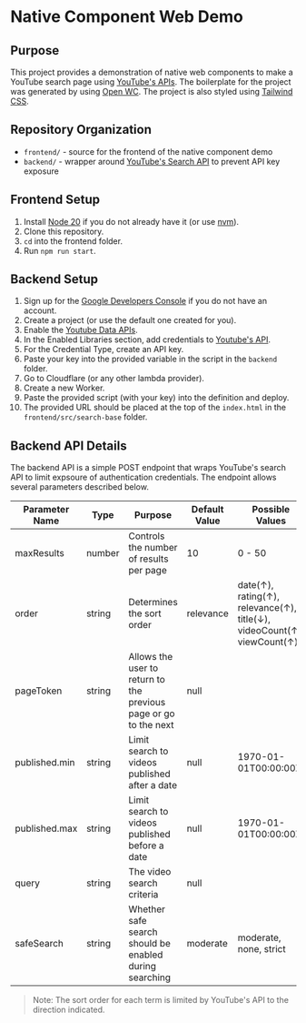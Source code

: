 # Native Component Web Demo

## Purpose

This project provides a demonstration of native web components to make
a YouTube search page using [YouTube's APIs](https://developers.google.com/youtube/v3/docs/).
The boilerplate for the project was generated by using [Open WC](https://open-wc.org/).
The project is also styled using [Tailwind CSS](https://tailwindcss.com/).

## Repository Organization

* `frontend/` - source for the frontend of the native component demo
* `backend/` - wrapper around [YouTube's Search API](https://developers.google.com/youtube/v3/docs/search/) to prevent API key exposure

## Frontend Setup

1. Install [Node 20](https://nodejs.org/en) if you do not already have it (or use [nvm](https://github.com/nvm-sh/nvm)).
1. Clone this repository.
1. `cd` into the frontend folder.
1. Run `npm run start`.

## Backend Setup

1. Sign up for the [Google Developers Console](https://console.developers.google.com/) if you do not have an account.
1. Create a project (or use the default one created for you).
1. Enable the [Youtube Data APIs](https://console.cloud.google.com/apis/library/youtube.googleapis.com).
1. In the Enabled Libraries section, add credentials to [Youtube's API](https://console.cloud.google.com/apis/api/youtube.googleapis.com/metrics).
1. For the Credential Type, create an API key.
1. Paste your key into the provided variable in the script in the `backend` folder.
1. Go to Cloudflare (or any other lambda provider).
1. Create a new Worker.
1. Paste the provided script (with your key) into the definition and deploy.
1. The provided URL should be placed at the top of the `index.html` in the `frontend/src/search-base` folder.

## Backend API Details

The backend API is a simple POST endpoint that wraps YouTube's search API to limit expsoure of
authentication credentials.  The endpoint allows several parameters described below.

| Parameter Name | Type    | Purpose                                                          | Default Value | Possible Values                                                                 |
| -------------- | ------ | ---------------------------------------------------------------- | ------------- | ------------------------------------------------------------------------- |
| maxResults     | number | Controls the number of results per page                          | 10            | 0 - 50                                                                          |
| order          | string | Determines the sort order                                        | relevance     | date(↑), rating(↑), relevance(↑), title(↓), videoCount(↑), viewCount(↑) |
| pageToken      | string | Allows the user to return to the previous page or go to the next | null          |                                                                                 |
| published.min  | string | Limit search to videos published after a date                    | null          | 1970-01-01T00:00:00Z                                                            |
| published.max  | string | Limit search to videos published before a date                   | null          | 1970-01-01T00:00:00Z                                                            |
| query          | string | The video search criteria                                        | null          |                                                                                 |
| safeSearch     | string | Whether safe search should be enabled during searching           | moderate      | moderate, none, strict                                                          |

> Note: The sort order for each term is limited by YouTube's API to the direction indicated.